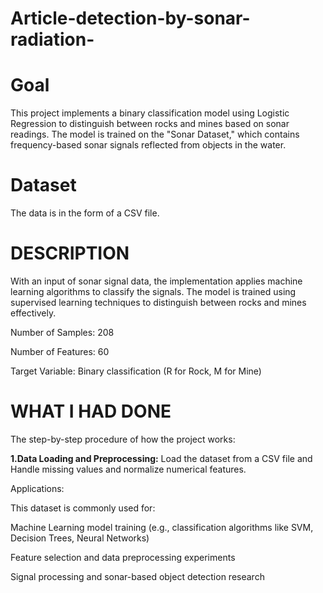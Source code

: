 # Article-detection-by-sonar-radiation-

# Goal
This project implements a binary classification model using Logistic Regression to distinguish between rocks and mines based on sonar readings. The model is trained on the "Sonar Dataset," which contains frequency-based sonar signals reflected from objects in the water.

# Dataset 
The data is in the form of a CSV file.

# DESCRIPTION

With an input of sonar signal data, the implementation applies machine learning algorithms to classify the signals.
The model is trained using supervised learning techniques to distinguish between rocks and mines effectively.
 
Number of Samples: 208

Number of Features: 60

Target Variable: Binary classification (R for Rock, M for Mine)
# WHAT I HAD DONE

The step-by-step procedure of how the project works:

 **1.Data Loading and Preprocessing:**
Load the dataset from a CSV file and Handle missing values and normalize numerical features.


Applications: 

This dataset is commonly used for:

Machine Learning model training (e.g., classification algorithms like SVM, Decision Trees, Neural Networks)

Feature selection and data preprocessing experiments

Signal processing and sonar-based object detection research

